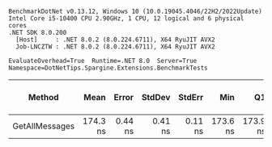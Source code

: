 ```

BenchmarkDotNet v0.13.12, Windows 10 (10.0.19045.4046/22H2/2022Update)
Intel Core i5-10400 CPU 2.90GHz, 1 CPU, 12 logical and 6 physical cores
.NET SDK 8.0.200
  [Host]     : .NET 8.0.2 (8.0.224.6711), X64 RyuJIT AVX2
  Job-LNCZTW : .NET 8.0.2 (8.0.224.6711), X64 RyuJIT AVX2

EvaluateOverhead=True  Runtime=.NET 8.0  Server=True  
Namespace=DotNetTips.Spargine.Extensions.BenchmarkTests  

```
| Method         | Mean     | Error   | StdDev  | StdErr  | Min      | Q1       | Median   | Q3       | Max      | Op/s        | CI99.9% Margin | Iterations | Kurtosis | MValue | Skewness | Rank | LogicalGroup | Baseline | Gen0   | Completed Work Items | Lock Contentions | Code Size | Exceptions | Allocated |
|--------------- |---------:|--------:|--------:|--------:|---------:|---------:|---------:|---------:|---------:|------------:|---------------:|-----------:|---------:|-------:|---------:|-----:|------------- |--------- |-------:|---------------------:|-----------------:|----------:|-----------:|----------:|
| GetAllMessages | 174.3 ns | 0.44 ns | 0.41 ns | 0.11 ns | 173.6 ns | 173.9 ns | 174.2 ns | 174.6 ns | 175.0 ns | 5,738,129.4 |      0.4419 ns |      15.00 |    1.601 |  2.000 |   0.1169 |    1 | *            | No       | 0.0014 |                    - |                - |     842 B |          - |     144 B |
